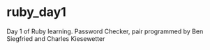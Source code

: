 # ruby_day1
Day 1 of Ruby learning.
Password Checker, pair programmed by Ben Siegfried and Charles Kiesewetter

